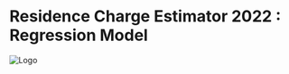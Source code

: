 # Residence Charge Estimator 2022 : Regression Model
![Logo](https://drive.google.com/file/d/1IQ1myEZqdy9KHu3wtpyLBi7Pg9AiWvnU/view?usp=share_link)
